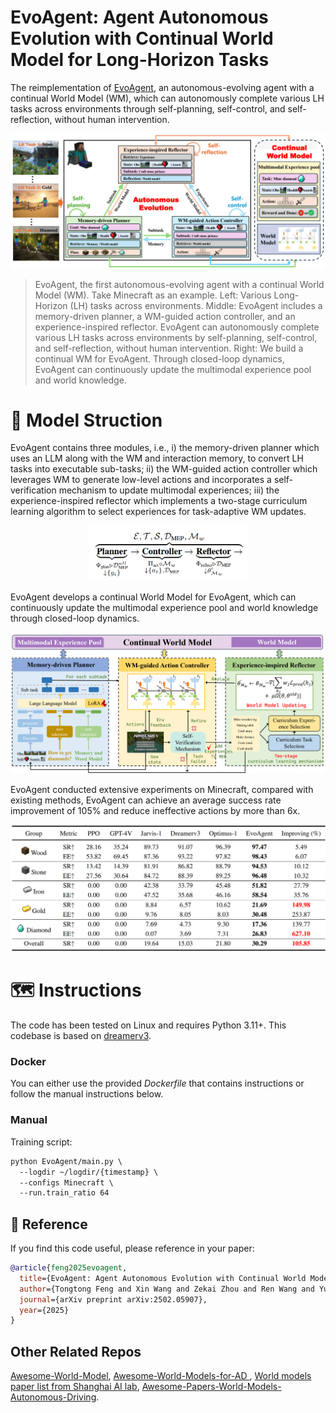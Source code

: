 # EvoAgent: Agent Autonomous Evolution with Continual World Model for Long-Horizon Tasks


The reimplementation of [EvoAgent](https://arxiv.org/pdf/2502.05907), an autonomous-evolving agent with a continual World Model (WM), which can autonomously complete various LH tasks across environments through self-planning, self-control, and self-reflection, without human intervention. 

![1.png](Pics%2F1.png)

>EvoAgent, the first autonomous-evolving agent with a continual World Model (WM). Take Minecraft as an example. 
>Left: Various Long-Horizon (LH) tasks across environments. 
>Middle: EvoAgent includes a memory-driven planner, a WM-guided action controller, and an experience-inspired reflector. EvoAgent can autonomously complete various LH tasks across environments by self-planning, self-control, and self-reflection, without human intervention. 
>Right: We build a continual WM for EvoAgent. Through closed-loop dynamics, EvoAgent can continuously update the multimodal experience pool and world knowledge.

#  🚀 Model Struction
EvoAgent contains three modules, i.e., i) the memory-driven planner which uses an LLM along with the WM and interaction memory, to convert LH tasks into executable sub-tasks; ii) the WM-guided action controller which leverages WM to generate low-level actions and incorporates a self-verification mechanism to update multimodal experiences; iii) the experience-inspired reflector which implements a two-stage curriculum learning algorithm to select experiences for task-adaptive WM updates.

<div align=center>
    <img src="./Pics/2.png" width = 50% height = 50% />
</div>

EvoAgent develops a continual World Model for EvoAgent, which can continuously update the multimodal experience pool and world knowledge through closed-loop dynamics. 

![4.png](Pics%2F4.png)

EvoAgent conducted extensive experiments on Minecraft, compared with existing methods, EvoAgent can achieve an average success rate improvement of 105% and reduce ineffective actions by more than 6x.

![5.png](Pics%2F5.png)


#  🗺️ Instructions

The code has been tested on Linux and requires Python 3.11+. This codebase is based on [dreamerv3](https://github.com/danijar/dreamerv3?tab=readme-ov-file).

###  Docker
You can either use the provided *Dockerfile* that contains instructions or follow the manual instructions below.

###  Manual
Training script:
```html
python EvoAgent/main.py \
  --logdir ~/logdir/{timestamp} \
  --configs Minecraft \
  --run.train_ratio 64
```

##  🎯 Reference
If you find this code useful, please reference in your paper:

```bibtex
@article{feng2025evoagent,
  title={EvoAgent: Agent Autonomous Evolution with Continual World Model for Long-Horizon Tasks},
  author={Tongtong Feng and Xin Wang and Zekai Zhou and Ren Wang and Yuwei Zhan and Guangyao Li and Qing Li and Wenwu Zhu},
  journal={arXiv preprint arXiv:2502.05907},
  year={2025}
}
```


## Other Related Repos
[Awesome-World-Model](https://github.com/LMD0311/Awesome-World-Model),
[Awesome-World-Models-for-AD ](https://github.com/zhanghm1995/awesome-world-models-for-AD?tab=readme-ov-file#Table-of-Content),
[World models paper list from Shanghai AI lab](https://github.com/OpenDriveLab/End-to-end-Autonomous-Driving/blob/main/papers.md#world-model--model-based-rl),
[Awesome-Papers-World-Models-Autonomous-Driving](https://github.com/chaytonmin/Awesome-Papers-World-Models-Autonomous-Driving).
    
